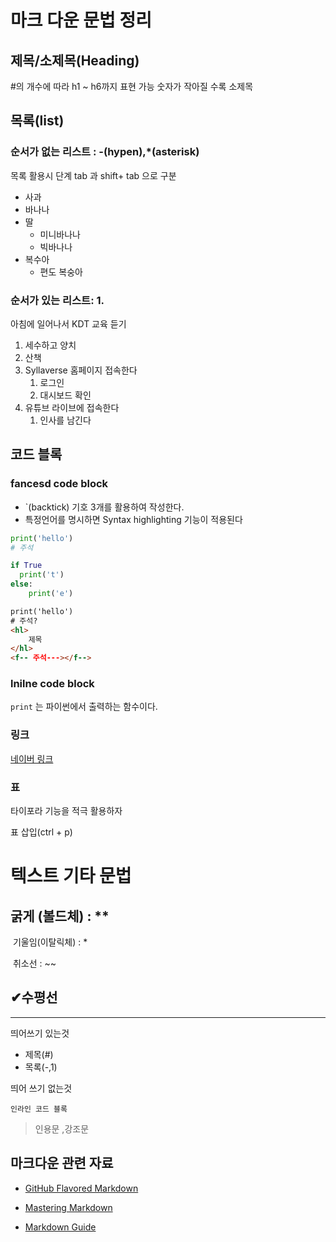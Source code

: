 # 마크 다운 문법 정리

## 제목/소제목(Heading)

#의 개수에 따라 h1 ~ h6까지 표현 가능 숫자가 작아질 수록 소제목



## 목록(list)

### 순서가 없는 리스트 : -(hypen),*(asterisk)

목록 활용시 단계 tab 과 shift+ tab 으로 구분 

- 사과
- 바나나
- 딸
  - 미니바나나
  - 빅바나나
- 복수아
  - 편도 복숭아

###  순서가 있는 리스트: 1.

아침에 일어나서 KDT 교육 듣기

1. 세수하고 양치
2. 산책
3. Syllaverse 홈페이지 접속한다
   1. 로그인
   2. 대시보드 확인
4. 유튜브 라이브에 접속한다
   1. 인사를 남긴다

## 코드 블록

### fancesd code block

- `(backtick) 기호 3개를 활용하여 작성한다.
- 특정언어를 명시하면 Syntax highlighting 기능이 적용된다

```python
print('hello')
# 주석

if True
  print('t')
else:
    print('e')

```

```html
print('hello')
# 주석?
<hl>
	제목
</hl>
<f-- 주석---></f-->
```

### lnilne code block

`print` 는 파이썬에서 출력하는 함수이다.



### 링크

[네이버 링크](http://www.naver.com)



### 표

타이포라 기능을 적극 활용하자

표 삽입(ctrl + p)

# 텍스트 기타 문법

## 굵게 (볼드체) : **

​	기울임(이탈릭체) : *

​	취소선 : ~~



## ✔수평선

---

띄어쓰기 있는것

- 제목(#)
- 목록(-,1)

띄어 쓰기 없는것

`인라인 코드 블록`



> 인용문 ,강조문

 

## 마크다운 관련 자료

- [GitHub Flavored Markdown](http://github.github.com/gfm/)

- [Mastering Markdown](http://guides.github.com/features/mastering-markdown/)

- [Markdown Guide](https://www.markdownguide.org/)

  







